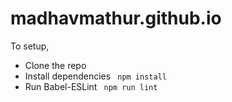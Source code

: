 # madhavmathur.github.io

To setup, 
- Clone the repo
- Install dependencies <code> npm install </code>
- Run Babel-ESLint <code> npm run lint </code>
